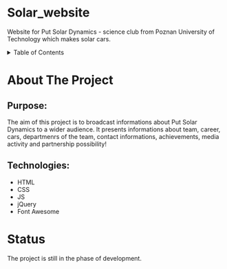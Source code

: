 # Solar_website
Website for Put Solar Dynamics - science club from Poznan University of Technology which makes solar cars.
 
<!-- TABLE OF CONTENTS -->
<details>
  <summary>Table of Contents</summary>
  <ol>
    <li>
      <a href="#about-the-project">About The Project</a>
      <ul>
        <li><a href="#purpose">Purpose:</a></li>
        <li><a href="#technologies">Technologies:</a></li>
      </ul>
    </li>
    <li>
      <a href="#status">Status</a>
    </li>
  </ol>
</details>
 
<!-- ABOUT THE PROJECT -->
# About The Project
## Purpose:
The aim of this project is to broadcast informations about Put Solar Dynamics to a wider audience.
It presents informations about team, career, cars, departmenrs of the team, contact informations, achievements, media activity and partnership possibility!
## Technologies:
* HTML
* CSS
* JS
* jQuery
* Font Awesome
<!-- STATUS -->
# Status
The project is still in the phase of development.
